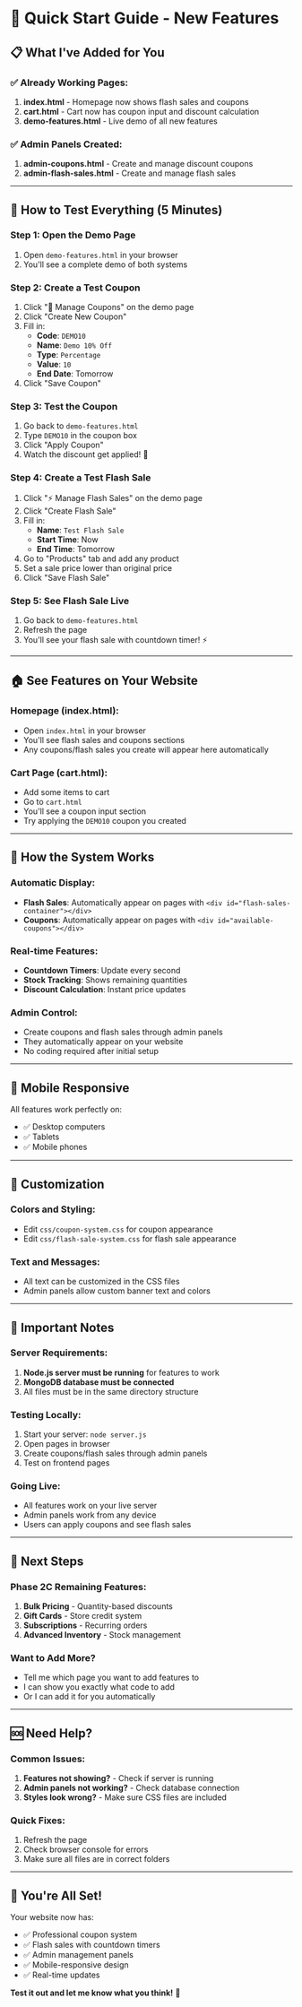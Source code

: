 # 🚀 Quick Start Guide - New Features

## 📋 What I've Added for You

### ✅ **Already Working Pages:**
1. **index.html** - Homepage now shows flash sales and coupons
2. **cart.html** - Cart now has coupon input and discount calculation
3. **demo-features.html** - Live demo of all new features

### ✅ **Admin Panels Created:**
1. **admin-coupons.html** - Create and manage discount coupons
2. **admin-flash-sales.html** - Create and manage flash sales

---

## 🎯 How to Test Everything (5 Minutes)

### Step 1: Open the Demo Page
1. Open `demo-features.html` in your browser
2. You'll see a complete demo of both systems

### Step 2: Create a Test Coupon
1. Click "🎫 Manage Coupons" on the demo page
2. Click "Create New Coupon"
3. Fill in:
   - **Code**: `DEMO10`
   - **Name**: `Demo 10% Off`
   - **Type**: `Percentage`
   - **Value**: `10`
   - **End Date**: Tomorrow
4. Click "Save Coupon"

### Step 3: Test the Coupon
1. Go back to `demo-features.html`
2. Type `DEMO10` in the coupon box
3. Click "Apply Coupon"
4. Watch the discount get applied! 🎉

### Step 4: Create a Test Flash Sale
1. Click "⚡ Manage Flash Sales" on the demo page
2. Click "Create Flash Sale"
3. Fill in:
   - **Name**: `Test Flash Sale`
   - **Start Time**: Now
   - **End Time**: Tomorrow
4. Go to "Products" tab and add any product
5. Set a sale price lower than original price
6. Click "Save Flash Sale"

### Step 5: See Flash Sale Live
1. Go back to `demo-features.html`
2. Refresh the page
3. You'll see your flash sale with countdown timer! ⚡

---

## 🏠 See Features on Your Website

### Homepage (index.html):
- Open `index.html` in your browser
- You'll see flash sales and coupons sections
- Any coupons/flash sales you create will appear here automatically

### Cart Page (cart.html):
- Add some items to cart
- Go to `cart.html`
- You'll see a coupon input section
- Try applying the `DEMO10` coupon you created

---

## 🔧 How the System Works

### Automatic Display:
- **Flash Sales**: Automatically appear on pages with `<div id="flash-sales-container"></div>`
- **Coupons**: Automatically appear on pages with `<div id="available-coupons"></div>`

### Real-time Features:
- **Countdown Timers**: Update every second
- **Stock Tracking**: Shows remaining quantities
- **Discount Calculation**: Instant price updates

### Admin Control:
- Create coupons and flash sales through admin panels
- They automatically appear on your website
- No coding required after initial setup

---

## 📱 Mobile Responsive

All features work perfectly on:
- ✅ Desktop computers
- ✅ Tablets
- ✅ Mobile phones

---

## 🎨 Customization

### Colors and Styling:
- Edit `css/coupon-system.css` for coupon appearance
- Edit `css/flash-sale-system.css` for flash sale appearance

### Text and Messages:
- All text can be customized in the CSS files
- Admin panels allow custom banner text and colors

---

## 🚨 Important Notes

### Server Requirements:
1. **Node.js server must be running** for features to work
2. **MongoDB database must be connected**
3. All files must be in the same directory structure

### Testing Locally:
1. Start your server: `node server.js`
2. Open pages in browser
3. Create coupons/flash sales through admin panels
4. Test on frontend pages

### Going Live:
- All features work on your live server
- Admin panels work from any device
- Users can apply coupons and see flash sales

---

## 🎯 Next Steps

### Phase 2C Remaining Features:
1. **Bulk Pricing** - Quantity-based discounts
2. **Gift Cards** - Store credit system
3. **Subscriptions** - Recurring orders
4. **Advanced Inventory** - Stock management

### Want to Add More?
- Tell me which page you want to add features to
- I can show you exactly what code to add
- Or I can add it for you automatically

---

## 🆘 Need Help?

### Common Issues:
1. **Features not showing?** - Check if server is running
2. **Admin panels not working?** - Check database connection
3. **Styles look wrong?** - Make sure CSS files are included

### Quick Fixes:
1. Refresh the page
2. Check browser console for errors
3. Make sure all files are in correct folders

---

## 🎉 You're All Set!

Your website now has:
- ✅ Professional coupon system
- ✅ Flash sales with countdown timers
- ✅ Admin management panels
- ✅ Mobile-responsive design
- ✅ Real-time updates

**Test it out and let me know what you think!** 🚀
